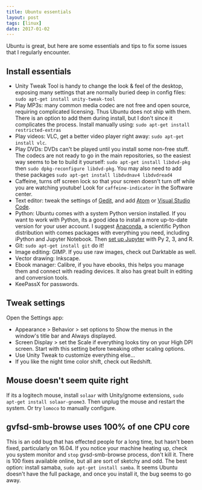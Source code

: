 ```yaml
---
title: Ubuntu essentials
layout: post
tags: [linux]
date: 2017-01-02
---
```


Ubuntu is great, but here are some essentials and tips to fix some issues that I regularly encounter.

## Install essentials

- Unity Tweak Tool is handy to change the look & feel of the desktop, exposing many settings that are normally buried deep in config files: `sudo apt-get install unity-tweak-tool`
- Play MP3s: many common media codec are not free and open source, requiring complicated licensing. Thus Ubuntu does not ship with them. There is an option to add them during install, but I don't since it complicates the process. Install manually using: `sudo apt-get install restricted-extras`
- Play videos: VLC, get a better video player right away: `sudo apt-get install vlc`.
- Play DVDs: DVDs can't be played until you install some non-free stuff. The codecs are not ready to go in the main repositories, so the easiest way seems to be to build it yourself: `sudo apt-get install libdvd-pkg` then `sudo dpkg-reconfigure libdvd-pkg`. You may also need to add these packages `sudo apt-get install libdvdnav4 libdvdread4`
- Caffeine, turns off screen lock so that your screen doesn't turn off while you are watching youtube! Look for `caffeine-indicator` in the Software center.
- Text editor: tweak the settings of [Gedit](https://evanwill.github.io/_drafts/notes/gedit-editor.html), and add [Atom](https://atom.io/) or [Visual Studio Code](https://code.visualstudio.com/).
- Python: Ubuntu comes with a system Python version installed. If you want to work with Python, its a good idea to install a more up-to-date version for your user account. I suggest [Anaconda](https://www.continuum.io/downloads), a scientific Python distribution with comes packages with everything you need, including iPython and Jupyter Notebook. Then [set up Jupyter](https://evanwill.github.io/_drafts/notes/dual-python-notebook.html) with Py 2, 3, and R.
- Git: `sudo apt-get install git` do it!
- Image editing: GIMP. If you use raw images, check out Darktable as well.
- Vector drawing: Inkscape.
- Ebook manager: Calibre, if you have ebooks, this helps you manage them and connect with reading devices. It also has great built in editing and conversion tools.
- KeePassX for passwords.

## Tweak settings

Open the Settings app:
- Appearance > Behavior > set options to Show the menus in the window's title bar and Always displayed.
- Screen Display > set the Scale if everything looks tiny on your High DPI screen. Start with this setting before tweaking other scaling options. 
- Use Unity Tweak to customize everything else...
- If you like the night time color shift, check out Redshift.

## Mouse doesn't seem quite right

If its a logitech mouse, install `solaar` with Unity/gnome extensions, `sudo apt-get install solaar-gnome3`.
Then unplug the mouse and restart the system. 
Or try `lomoco` to manually configure.

## gvfsd-smb-browse uses 100% of one CPU core

This is an odd bug that has effected people for a long time, but hasn't been fixed, particularly on 16.04. 
If you notice your machine heating up, check you system monitor and `stop` gvsd-smb-browse process, don't kill it.
There is 100 fixes available online, but all are sort of sketchy and odd. 
The best option: install samaba, `sudo apt-get install samba`. 
It seems Ubuntu doesn't have the full package, and once you install it, the bug seems to go away.

